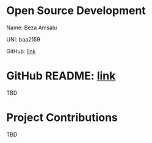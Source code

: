 # Open Source Development

Name: Beza Amsalu

UNI: baa2159

GitHub: [link](https://github.com/timkpaine)


GitHub README: [link](https://github.com/timkpaine/timkpaine/blob/main/README.md)
=======

TBD

Project Contributions
=======

TBD